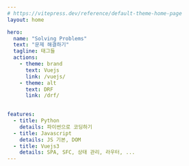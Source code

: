 ```yaml
---
# https://vitepress.dev/reference/default-theme-home-page
layout: home

hero:
  name: "Solving Problems"
  text: "문제 해결하기"
  tagline: 태그들
  actions:
    - theme: brand
      text: Vuejs
      link: /vuejs/
    - theme: alt
      text: DRF
      link: /drf/
    

features:
  - title: Python
    details: 파이썬으로 코딩하기    
  - title: Javascript
    details: JS 기본, DOM
  - title: Vuejs3
    details: SPA, SFC, 상태 관리, 라우터, ...
---
```


